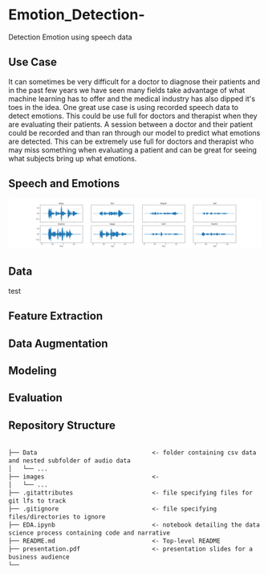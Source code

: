 # Emotion_Detection-
Detection Emotion using speech data



## Use Case 
It can sometimes be very difficult for a doctor to diagnose their patients and in the past few years we have seen many fields take advantage of what machine learning has to offer and the medical industry has also dipped it's toes in the idea. One great use case is using recorded speech data to detect emotions. This could be use full for doctors and therapist when they are evaluating their patients. A session between a doctor and their patient could be recorded and than ran through our model to predict what emotions are detected. This can be extremely use full for doctors and therapist who may miss something when evaluating a patient and can be great for seeing what subjects bring up what emotions. 


## Speech and Emotions 


![Emotions and Loudness](https://github.com/Jyve00/Emotion_Detection-/blob/main/Emotion%20Classes.png)


## Data

test
## Feature Extraction 

## Data Augmentation 

## Modeling 

## Evaluation 





## Repository Structure

```

├── Data                                <- folder containing csv data and nested subfolder of audio data
│   └── ...
├── images                              <- 
│   └── ...
├── .gitattributes                      <- file specifying files for git lfs to track
├── .gitignore                          <- file specifying files/directories to ignore
├── EDA.ipynb                           <- notebook detailing the data science process containing code and narrative
├── README.md                           <- Top-level README
├── presentation.pdf                    <- presentation slides for a business audience
└── 